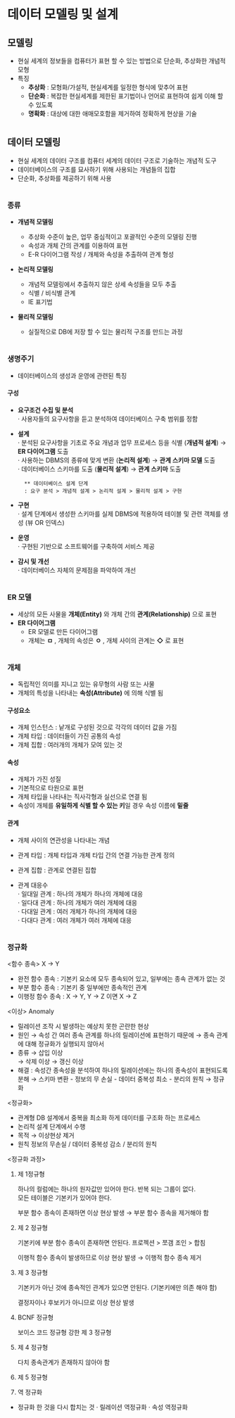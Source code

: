 # 데이터 모델링 및 설계

 ## 모델링 
   - 현실 세계의 정보들을 컴퓨터가 표현 할 수 있는 방법으로 단순화, 추상화한 개념적 모형
   - 특징     
     - **추상화** : 모형화/가설적, 현실세계를 일정한 형식에 맞추어 표현    
     - **단순화** : 복잡한 현실세계를 제한된 표기법이나 언어로 표현하여 쉽게 이해 할 수 있도록    
     - **명확화** : 대상에 대한 애매모호함을 제거하여 정확하게 현상을 기술    
#
## 데이터 모델링
  - 현실 세계의 데이터 구조를 컴퓨터 세계의 데이터 구조로 기술하는 개념적 도구 
  - 데이터베이스의 구조를 묘사하기 위해 사용되는 개념들의 집합 
  - 단순화, 추상화를 제공하기 위해 사용 
#  
  ### 종류  
   - **개념적 모델링** 
      - 추상화 수준이 높은, 업무 중심적이고 포괄적인 수준의 모델링 진행 
	  - 속성과 개체 간의 관계를 이용하여 표현
	  - E-R 다이어그램 작성 / 개체와 속성을 추출하여 관계 형성 
	  
   - **논리적 모델링** 
      - 개념적 모델링에서 추출하지 않은 상세 속성들을 모두 추출
      - 식별 / 비식별 관계 
      - IE 표기법 
      
   - **물리적 모델링** 
      - 실질적으로 DB에 저장 할 수 있는 물리적 구조를 만드는 과정 
 
#
 ### 생명주기    
   - 데이터베이스의 생성과 운영에 관련된 특징 
 
   #### 구성 
   - **요구조건 수집 및 분석**    
       · 사용자들의 요구사항을 듣고 분석하여 데이터베이스 구축 범위를 정함
       
   - **설계**    
       · 분석된 요구사항을 기초로 주요 개념과 업무 프로세스 등을 식별 (**개념적 설계**) → **ER 다이어그램** 도출     
       · 사용하는 DBMS의 종류에 맞게 변환 (**논리적 설계**) → **관계 스키마 모델** 도출      
       · 데이터베이스 스키마를 도출 (**물리적 설계**) → **관계 스키마** 도출   
       
           ** 데이터베이스 설계 단계
	       : 요구 분석 > 개념적 설계 > 논리적 설계 > 물리적 설계 > 구현 
       
   - **구현**      
       · 설계 단계에서 생성한 스키마를 실제 DBMS에 적용하여 테이블 및 관련 객체를 생성 (뷰 OR 인덱스)
       
   - **운영**       
       · 구현된  기반으로 소프트웨어를 구축하여 서비스 제공 
       
   - **감시 및 개선**   
       · 데이터베이스 자체의 문제점을 파악하여 개선 
   
#   
### ER 모델
 - 세상의 모든 사물을 **개체(Entity)** 와 개체 간의 **관계(Relationship)** 으로 표현
 - **ER 다이어그램** 
   - ER 모델로 만든 다이어그램 
   - 개체는 **ㅁ** , 개체의 속성은 **ㅇ** ,  개체 사이의 관계는 **◇** 로 표현

#
### 개체 
  - 독립적인 의미를 지니고 있는 유무형의 사람 또는 사물 
  - 개체의 특성을 나타내는 **속성(Attribute)** 에 의해 식별 됨
  
  #### 구성요소 
   - 개체 인스턴스 : 낱개로 구성된 것으로 각각의 데이터 값을 가짐 
   - 개체 타입 : 데이터들이 가진 공통의 속성
   - 개체 집합 : 여러개의 개체가 모여 있는 것 
   
  #### 속성 
   - 개체가 가진 성질 
   - 기본적으로 타원으로 표현 
   - 개체 타입을 나타내는 직사각형과 실선으로 연결 됨 
   - 속성이 개체를 **유일하게 식별 할 수 있는 키**일 경우 속성 이름에 **밑줄** 
  
  #### 관계 
   - 개체 사이의 연관성을 나타내는 개념 
   - 관계 타입 : 개체 타입과 개체 타입 간의 연결 가능한 관계 정의 
   - 관계 집합 : 관계로 연결된 집합
   
   - 관계 대응수    
     · 일대일 관계 : 하나의 개체가 하나의 개체에 대응    
     · 일다대 관계 : 하나의 개체가 여러 개체에 대응    
     · 다대일 관계 : 여러 개체가 하나의 개체에 대응    
     · 다대다 관계 : 여러 개체가 여러 개체에 대응    
   
   
#
### 정규화

<함수 종속> 
   X → Y 
   
   - 완전 함수 종속 : 기본키 요소에 모두 종속되어 있고, 일부에는 종속 관계가 없는 것 
   - 부분 함수 종속 : 기본키 중 일부에만 종속적인 관계 
   - 이행정 함수 종속 : X → Y, Y → Z 이면 X → Z 
   
   
<이상> Anomaly 
 - 릴레이션 조작 시 발생하는 예상치 못한 곤란한 현상 
 - 원인 
   → 속성 간 여러 종속 관계를 하나의 릴레이션에 표현하기 때문에 
   → 종속 관계에 대해 정규화가 실행되지 않아서 
 - 종류 
   → 삽입 이상   
   → 삭제 이상
   → 갱신 이상 
 - 해결 : 속성간 종속성을 분석하여 하나의 릴레이션에는 하나의 종속성이 표현되도록 분해
        → 스키마 변환 
          - 정보의 무 손실 
          - 데이터 중복성 최소
          - 분리의 원칙 → 정규화 

<정규화>
 - 관계형 DB 설계에서 중복을 최소화 하게 데이터를 구조화 하는 프로세스 
 - 논리적 설계 단계에서 수행 
 - 목적 
   → 이상현상 제거 
 - 원칙 정보의 무손실 / 데이터 중복성 감소 / 분리의 원칙


 
<정규화 과정>
 1) 제 1정규형 
    
    하나의 컬럼에는 하나의 원자값만 있어야 한다.
    반복 되는 그룹이 없다.	
    모든 테이블은 기본키가 있어야 한다.	  
	
	
	부분 함수 종속이 존재하면 이상 현상 발생 → 부분 함수 종속을 제거해야 함 
	
	
 2) 제 2 정규형 
    
    기본키에 부분 함수 종속이 존재하면 안된다.
    프로젝션 > 쪼갬     조인 > 합침

    이행적 함수 종속이 발생하므로 이상 현상 발생 → 이행적 함수 종속 제거 	
   

 3) 제 3 정규형 
 
    기본키가 아닌 것에 종속적인 관계가 있으면 안된다. (기본키에만 의존 해야 함)
	
	결정자이나 후보키가 아니므로 이상 현상 발생 

 4) BCNF 정규형 
    
    보이스 코드 정규형 
    강한 제 3 정규형
   
 5) 제 4 정규형
     
	다치 종속관계가 존재하지 않아야 함 
	
 6) 제 5 정규형	
	

 7) 역 정규화 
   - 정규화 한 것을 다시 합치는 것 
     · 릴레이션 역정규화
     · 속성 역정규화 








  
